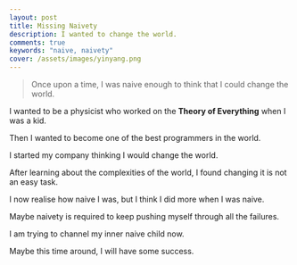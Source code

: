 ```yaml
---
layout: post
title: Missing Naivety
description: I wanted to change the world.
comments: true
keywords: "naive, naivety"
cover: /assets/images/yinyang.png
---
```


> Once upon a time, I was naive enough to think that I could change the world.

I wanted to be a physicist who worked on the <b>Theory of Everything</b> when I was a kid.

Then I wanted to become one of the best programmers in the world.

I started my company thinking I would change the world.

After learning about the complexities of the world, I found changing it is not an easy task.

I now realise how naive I was, but I think I did more when I was naive.

Maybe naivety is required to keep pushing myself through all the failures.

I am trying to channel my inner naive child now.

Maybe this time around, I will have some success.

